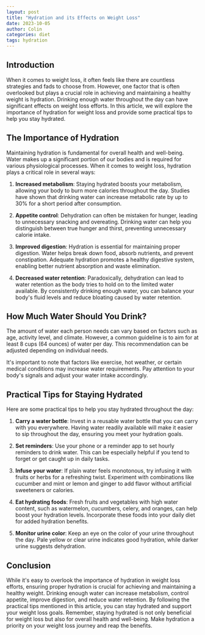 ```yaml
---
layout: post
title: "Hydration and its Effects on Weight Loss"
date: 2023-10-05
author: Colin
categories: diet
tags: hydration
---
```


## Introduction

When it comes to weight loss, it often feels like there are countless strategies and fads to choose from. However, one factor that is often overlooked but plays a crucial role in achieving and maintaining a healthy weight is hydration. Drinking enough water throughout the day can have significant effects on weight loss efforts. In this article, we will explore the importance of hydration for weight loss and provide some practical tips to help you stay hydrated.

## The Importance of Hydration

Maintaining hydration is fundamental for overall health and well-being. Water makes up a significant portion of our bodies and is required for various physiological processes. When it comes to weight loss, hydration plays a critical role in several ways:

1. **Increased metabolism**: Staying hydrated boosts your metabolism, allowing your body to burn more calories throughout the day. Studies have shown that drinking water can increase metabolic rate by up to 30% for a short period after consumption.

2. **Appetite control**: Dehydration can often be mistaken for hunger, leading to unnecessary snacking and overeating. Drinking water can help you distinguish between true hunger and thirst, preventing unnecessary calorie intake.

3. **Improved digestion**: Hydration is essential for maintaining proper digestion. Water helps break down food, absorb nutrients, and prevent constipation. Adequate hydration promotes a healthy digestive system, enabling better nutrient absorption and waste elimination.

4. **Decreased water retention**: Paradoxically, dehydration can lead to water retention as the body tries to hold on to the limited water available. By consistently drinking enough water, you can balance your body's fluid levels and reduce bloating caused by water retention.

## How Much Water Should You Drink?

The amount of water each person needs can vary based on factors such as age, activity level, and climate. However, a common guideline is to aim for at least 8 cups (64 ounces) of water per day. This recommendation can be adjusted depending on individual needs.

It's important to note that factors like exercise, hot weather, or certain medical conditions may increase water requirements. Pay attention to your body's signals and adjust your water intake accordingly.

## Practical Tips for Staying Hydrated

Here are some practical tips to help you stay hydrated throughout the day:

1. **Carry a water bottle**: Invest in a reusable water bottle that you can carry with you everywhere. Having water readily available will make it easier to sip throughout the day, ensuring you meet your hydration goals.

2. **Set reminders**: Use your phone or a reminder app to set hourly reminders to drink water. This can be especially helpful if you tend to forget or get caught up in daily tasks.

3. **Infuse your water**: If plain water feels monotonous, try infusing it with fruits or herbs for a refreshing twist. Experiment with combinations like cucumber and mint or lemon and ginger to add flavor without artificial sweeteners or calories.

4. **Eat hydrating foods**: Fresh fruits and vegetables with high water content, such as watermelon, cucumbers, celery, and oranges, can help boost your hydration levels. Incorporate these foods into your daily diet for added hydration benefits.

5. **Monitor urine color**: Keep an eye on the color of your urine throughout the day. Pale yellow or clear urine indicates good hydration, while darker urine suggests dehydration.

## Conclusion

While it's easy to overlook the importance of hydration in weight loss efforts, ensuring proper hydration is crucial for achieving and maintaining a healthy weight. Drinking enough water can increase metabolism, control appetite, improve digestion, and reduce water retention. By following the practical tips mentioned in this article, you can stay hydrated and support your weight loss goals. Remember, staying hydrated is not only beneficial for weight loss but also for overall health and well-being. Make hydration a priority on your weight loss journey and reap the benefits.